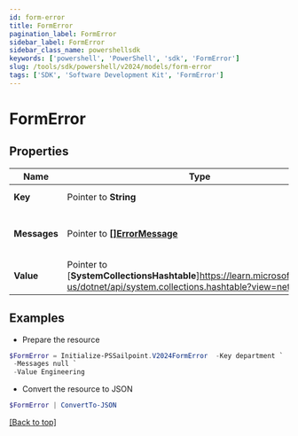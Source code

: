 ```yaml
---
id: form-error
title: FormError
pagination_label: FormError
sidebar_label: FormError
sidebar_class_name: powershellsdk
keywords: ['powershell', 'PowerShell', 'sdk', 'FormError'] 
slug: /tools/sdk/powershell/v2024/models/form-error
tags: ['SDK', 'Software Development Kit', 'FormError']
---
```



# FormError

## Properties

Name | Type | Description | Notes
------------ | ------------- | ------------- | -------------
**Key** |  Pointer to **String** | Key is the technical key | [optional] 
**Messages** |  Pointer to [**[]ErrorMessage**](error-message) | Messages is a list of web.ErrorMessage items | [optional] 
**Value** |  Pointer to [**SystemCollectionsHashtable**]https://learn.microsoft.com/en-us/dotnet/api/system.collections.hashtable?view=net-9.0 | Value is the value associated with a Key | [optional] 

## Examples

- Prepare the resource
```powershell
$FormError = Initialize-PSSailpoint.V2024FormError  -Key department `
 -Messages null `
 -Value Engineering
```

- Convert the resource to JSON
```powershell
$FormError | ConvertTo-JSON
```


[[Back to top]](#) 

